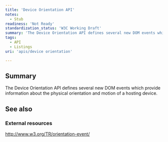 ```yaml
---
title: 'Device Orientation API'
notes:
  - Stub
readiness: 'Not Ready'
standardization_status: 'W3C Working Draft'
summary: 'The Device Orientation API defines several new DOM events which provide information about the physical orientation and motion of a hosting device.'
tags:
  - API
  - Listings
uri: 'apis/device orientation'

---
```

## Summary

The Device Orientation API defines several new DOM events which provide information about the physical orientation and motion of a hosting device.

## See also

### External resources

<http://www.w3.org/TR/orientation-event/>

